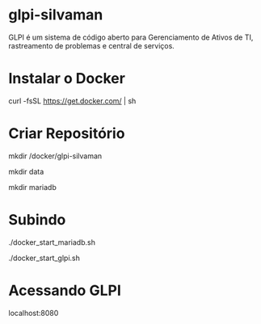 # glpi-silvaman
GLPI é um sistema de código aberto para Gerenciamento de Ativos de TI, rastreamento de problemas e central de serviços. 

# Instalar o Docker
curl -fsSL https://get.docker.com/ | sh

# Criar Repositório
 mkdir /docker/glpi-silvaman

 mkdir data
 
 mkdir mariadb

# Subindo

./docker_start_mariadb.sh


./docker_start_glpi.sh

# Acessando GLPI
localhost:8080
